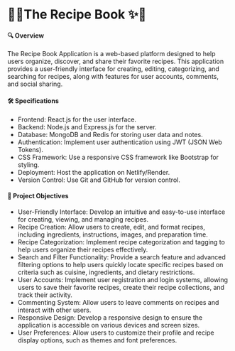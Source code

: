 # 📖✨The Recipe Book ✨📖

#### 🔍 Overview

The Recipe Book Application is a web-based platform designed to help users
organize, discover, and share their favorite recipes. This application provides a
user-friendly interface for creating, editing, categorizing, and searching for
recipes, along with features for user accounts, comments, and social sharing.

#### 🛠️ Specifications

* Frontend: React.js for the user interface.
* Backend: Node.js and Express.js for the server.
* Database: MongoDB and Redis for storing user data and notes.
* Authentication: Implement user authentication using JWT (JSON Web Tokens).
* CSS Framework: Use a responsive CSS framework like Bootstrap for styling.
* Deployment: Host the application on  Netlify/Render.
* Version Control: Use Git and GitHub for version control.

#### 🎯 Project Objectives

* User-Friendly Interface: Develop an intuitive and easy-to-use interface for
  creating, viewing, and managing recipes.
* Recipe Creation: Allow users to create, edit, and format recipes, including
  ingredients, instructions, images, and preparation time.
* Recipe Categorization: Implement recipe categorization and tagging to help
  users organize their recipes effectively.
* Search and Filter Functionality: Provide a search feature and advanced filtering
  options to help users quickly locate specific recipes based on criteria such as
  cuisine, ingredients, and dietary restrictions.
* User Accounts: Implement user registration and login systems, allowing users to
  save their favorite recipes, create their recipe collections, and track their activity.
* Commenting System: Allow users to leave comments on recipes and interact
  with other users.
* Responsive Design: Develop a responsive design to ensure the application is
  accessible on various devices and screen sizes.
* User Preferences: Allow users to customize their profile and recipe display
  options, such as themes and font preferences.
